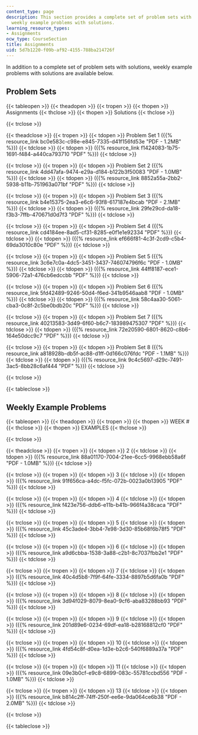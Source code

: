 ```yaml
---
content_type: page
description: This section provides a complete set of problem sets with solutions and
  weekly example problems with solutions.
learning_resource_types:
- Assignments
ocw_type: CourseSection
title: Assignments
uid: 5d7b1220-f09b-af92-4155-788ba214726f
---
```


In addition to a complete set of problem sets with solutions, weekly example problems with solutions are available below.

Problem Sets
------------

{{< tableopen >}}
{{< theadopen >}}
{{< tropen >}}
{{< thopen >}}
Assignments
{{< thclose >}}
{{< thopen >}}
Solutions
{{< thclose >}}

{{< trclose >}}

{{< theadclose >}}
{{< tropen >}}
{{< tdopen >}}
Problem Set 1 ({{% resource_link bc0e583c-c98e-e845-7335-d41f156fd53e "PDF - 1.2MB" %}})
{{< tdclose >}}
{{< tdopen >}}
({{% resource_link f1424083-1b75-1691-f484-a440ca793710 "PDF" %}})
{{< tdclose >}}

{{< trclose >}}
{{< tropen >}}
{{< tdopen >}}
Problem Set 2 ({{% resource_link 4dd47afa-9474-e29a-d184-b122b3f50083 "PDF - 1.0MB" %}})
{{< tdclose >}}
{{< tdopen >}}
({{% resource_link 8852a55a-2bb2-5938-b11b-751963a071bf "PDF" %}})
{{< tdclose >}}

{{< trclose >}}
{{< tropen >}}
{{< tdopen >}}
Problem Set 3 ({{% resource_link b4e15375-2ea3-e6c6-93f8-617187e4bcab "PDF - 2.1MB" %}})
{{< tdclose >}}
{{< tdopen >}}
({{% resource_link 29fe29cd-da18-f3b3-7ffb-470671d0d7f3 "PDF" %}})
{{< tdclose >}}

{{< trclose >}}
{{< tropen >}}
{{< tdopen >}}
Problem Set 4 ({{% resource_link cd4184ee-8ad5-cf31-8285-e0f1e1e92334 "PDF" %}})
{{< tdclose >}}
{{< tdopen >}}
({{% resource_link ef666f81-4c3f-2cd9-c5b4-69da3010c80e "PDF" %}})
{{< tdclose >}}

{{< trclose >}}
{{< tropen >}}
{{< tdopen >}}
Problem Set 5 ({{% resource_link 3c6e7c0a-4dc5-3451-3437-746074796f6c "PDF - 1.0MB" %}})
{{< tdclose >}}
{{< tdopen >}}
({{% resource_link 44ff8187-ece1-5906-72a1-476cb6edccbb "PDF" %}})
{{< tdclose >}}

{{< trclose >}}
{{< tropen >}}
{{< tdopen >}}
Problem Set 6 ({{% resource_link 5fd42489-9246-50d4-f6ed-341b9546aab8 "PDF - 1.0MB" %}})
{{< tdclose >}}
{{< tdopen >}}
({{% resource_link 58c4aa30-5061-cba3-0c8f-2c5be0bdb20c "PDF" %}})
{{< tdclose >}}

{{< trclose >}}
{{< tropen >}}
{{< tdopen >}}
Problem Set 7 ({{% resource_link 40213583-3d49-6f60-b6c7-183989475307 "PDF" %}})
{{< tdclose >}}
{{< tdopen >}}
({{% resource_link 72e20590-6801-8620-c8b6-164e50dcc9c7 "PDF" %}})
{{< tdclose >}}

{{< trclose >}}
{{< tropen >}}
{{< tdopen >}}
Problem Set 8 ({{% resource_link a818928b-db5f-ac88-d1ff-0d166c076fdc "PDF - 1.1MB" %}})
{{< tdclose >}}
{{< tdopen >}}
({{% resource_link 9c4c5697-d29c-7491-3ac5-8bb28c6af444 "PDF" %}})
{{< tdclose >}}

{{< trclose >}}

{{< tableclose >}}

Weekly Example Problems
-----------------------

{{< tableopen >}}
{{< theadopen >}}
{{< tropen >}}
{{< thopen >}}
WEEK #
{{< thclose >}}
{{< thopen >}}
EXAMPLES
{{< thclose >}}

{{< trclose >}}

{{< theadclose >}}
{{< tropen >}}
{{< tdopen >}}
2
{{< tdclose >}}
{{< tdopen >}}
({{% resource_link 88a01170-7004-21ee-6cc5-9968ebb58a6f "PDF - 1.0MB" %}})
{{< tdclose >}}

{{< trclose >}}
{{< tropen >}}
{{< tdopen >}}
3
{{< tdclose >}}
{{< tdopen >}}
({{% resource_link 91f656ca-a4dc-f5fc-072b-0023a0b13905 "PDF" %}})
{{< tdclose >}}

{{< trclose >}}
{{< tropen >}}
{{< tdopen >}}
4
{{< tdclose >}}
{{< tdopen >}}
({{% resource_link f423e756-ddb6-e11b-b41b-966f4a38caca "PDF" %}})
{{< tdclose >}}

{{< trclose >}}
{{< tropen >}}
{{< tdopen >}}
5
{{< tdclose >}}
{{< tdopen >}}
({{% resource_link 45c3ade4-3bb4-7e98-3d30-85b68f6b78f5 "PDF" %}})
{{< tdclose >}}

{{< trclose >}}
{{< tropen >}}
{{< tdopen >}}
6
{{< tdclose >}}
{{< tdopen >}}
({{% resource_link a9d6cbba-1538-3a88-c2b1-8c7037fbb2e1 "PDF" %}})
{{< tdclose >}}

{{< trclose >}}
{{< tropen >}}
{{< tdopen >}}
7
{{< tdclose >}}
{{< tdopen >}}
({{% resource_link 40c4d5b8-7f9f-64fe-3334-8897b5d6fa0b "PDF" %}})
{{< tdclose >}}

{{< trclose >}}
{{< tropen >}}
{{< tdopen >}}
8
{{< tdclose >}}
{{< tdopen >}}
({{% resource_link 3d94f029-8079-8ea0-9cf6-aba83288bb93 "PDF" %}})
{{< tdclose >}}

{{< trclose >}}
{{< tropen >}}
{{< tdopen >}}
9
{{< tdclose >}}
{{< tdopen >}}
({{% resource_link 201d89e6-0234-69df-ea18-b28168812cf0 "PDF" %}})
{{< tdclose >}}

{{< trclose >}}
{{< tropen >}}
{{< tdopen >}}
10
{{< tdclose >}}
{{< tdopen >}}
({{% resource_link 4fd54c8f-d0ea-1d3e-b2c6-540f6889a37a "PDF" %}})
{{< tdclose >}}

{{< trclose >}}
{{< tropen >}}
{{< tdopen >}}
11
{{< tdclose >}}
{{< tdopen >}}
({{% resource_link 09e3b0cf-e9c8-6899-083c-55781ccbd556 "PDF - 1.0MB" %}})
{{< tdclose >}}

{{< trclose >}}
{{< tropen >}}
{{< tdopen >}}
13
{{< tdclose >}}
{{< tdopen >}}
({{% resource_link b814c2ff-74ff-250f-ee6e-9da064ce6b38 "PDF - 2.0MB" %}})
{{< tdclose >}}

{{< trclose >}}

{{< tableclose >}}